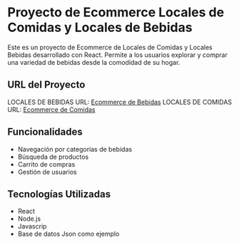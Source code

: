 # Proyecto de Ecommerce Locales de Comidas y Locales de Bebidas

Este es un proyecto de Ecommerce de Locales de Comidas y Locales Bebidas desarrollado con React. Permite a los usuarios explorar y comprar una variedad de bebidas desde la comodidad de su hogar.

## URL del Proyecto

LOCALES DE BEBIDAS URL: [Ecommerce de Bebidas](https://emizanipro.github.io/FoodConnect/#/EcommerceBebidas)
LOCALES DE COMIDAS URL: [Ecommerce de Comidas](https://emizanipro.github.io/FoodConnect/#/EcommerceComida)


## Funcionalidades

- Navegación por categorías de bebidas
- Búsqueda de productos
- Carrito de compras
- Gestión de usuarios

## Tecnologías Utilizadas

- React
- Node.js
- Javascrip
- Base de datos Json como ejemplo
